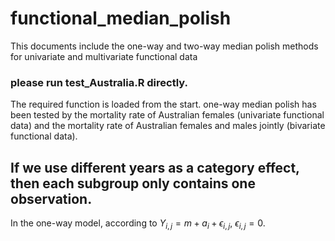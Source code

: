 # functional_median_polish
This documents include the one-way and two-way median polish methods for univariate and multivariate functional data

### please run test_Australia.R directly. 
The required function is loaded from the start.
one-way median polish has been tested by the mortality rate of Australian females (univariate functional data)
and the mortality rate of Australian females and males jointly (bivariate functional data).


## If we use different years as a category effect, then each subgroup only contains one observation.
In the one-way model,
according to $Y_{i,j}=m+a_{i} + \epsilon_{i,j}$, $\epsilon_{i,j}=0$. 
